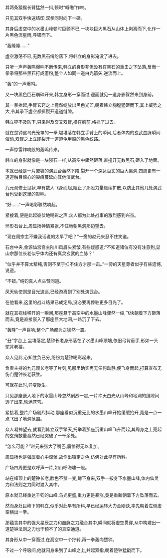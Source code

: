 
其两条猿猴长臂猛然一抖,顿时“噼啪”作响。

只见其双手快速结印,双拳同时向下一砸。

其身后虚空中的水墨山峰顿时巨颤不已,一块块巨大黑石从山体上剥离而下,化作一片黑色流星雨,呼啸而下。

“轰隆隆……”

虚空激荡不已,无数黑石纷纷落下,将韩立的身影淹没了进去。

只听一声声轰鸣爆响不断传来,韩立的身形非但没有在黑石的重击之下坠落,反而一拳拳将那些黑石打成齑粉,整个人如同一道白光箭矢,逆流而上。

“轰”的一声爆鸣。

又一块黑色巨石崩碎开来,韩立身形一穿而过,迎面就见一道身影骤然来到身前。

其一拳抬起,手臂玄窍之上竟然绽放出黑色光芒,朝着韩立胸膛猛砸而下,其上威势之大,令其拳下虚空都撕裂开道道缝隙。

韩立猝不及防下,只来得及交叉双臂,横在胸前,格挡了过去。

就在楚钟这乌光笼罩的一拳,堪堪落在韩立手臂上的瞬间,后者体内的玄武血脉瞬间催动,双臂之上立即裂开一道道龟甲般的黑色纹路。

一声惊雷炸响般的轰鸣传来。

韩立的身影就像是一块陨石一样,从高空中骤然砸落,直撞开无数黑石,砸入了地面。

本就已经是一片废墟的演武台轰然下陷,裂开一个深达百丈的巨大黑洞,四周更有一道道触目惊心的裂痕蔓延向其他演武台。

九元观修士见状,早有数人飞身而起,阻止了那股力量继续扩散,以防止其他几处演武台也受到这里的影响。

“好……”一声喝彩骤然响起。

紧接着,便是此起彼伏地喝彩之声,众人都为此处战事的激烈感到兴奋。

环形石台上,周显扬神情紧张,不住地朝黑洞那边望去。

“现在周宗主不嫌我话说的太早了吧？”一旁的赵元来忍不住笑道。

石台中央,金源仙宫宫主陆川风眉头紧皱,有些疑惑道:“不知道诸位有没有注意到,显山宗那位长老似乎体内还有真灵玄武的血脉？”

“似乎并不算太精纯,否则不至于扛不住方才那一击。”一旁的天星尊者似乎有些遗憾,说道。

“不错。”纯钧真人点头赞同道。

凤天仙使则是目光逡巡,已经游离到了别处演武台。

在他看来,这里的战斗结果已成定局,没必要再停驻更多目光了。

就在其视线移开的一瞬间,那座悬于高空中的水墨山峰骤然一缩,飞快朝着下方砸落而去,竟是直接嵌入了那座巨大地洞,一路沉了下去。

“轰隆”一声巨响,整个广场都为之猛然一震。

“丑”字台上,尘埃落定,楚钟长老身形落在了水墨山峰顶端,依旧弓背垂手,形如一头驼背老猿。

众人见此,心知胜负已分,纷纷为楚钟喝彩起来。

负责主持的九元观长老等了片刻,见那里确实再无任何动静,便飞身而起,打算宣布无伤门楚钟长老获胜。

可就在此时,异变陡生。

只见那座嵌入地下的水墨山峰忽然剧烈一震,一片冲天白光从山峰和地洞的缝隙间透了出来,映满苍穹。

紧接着,整片广场剧烈抖动,那座看似沉重无比的水墨山峰开始缓缓抬升,竟是一点一点飞出了地洞范围。

众人凝神望去,就看到韩立双手擎天,托举着那座沉重山峰飞升而起,其周身之上亮起的玄窍数量竟然已经突破了一千余处。

“怎么可能？”赵元来张大了嘴巴,震惊得无以复加。

周显扬也是强压着心中惊骇,故作出镇定之色,仿佛对此早有所料。

广场四周更是欢呼声一片,如山呼海啸一般。

站在峰顶上的楚钟长老,脸色不禁一变,蹲下身来,双手一按身下水墨山峰,体内仙灵力和法则之力同时渡入其中。

原本就已经重达千钧的山峰,乌光更盛,重力更是暴涨,竟是重新朝着下方坠落而去。

然而身处巨峰下的韩立,似乎对此早有所料,早已经运转大力金刚诀,率先朝着左侧虚空横出一拳。

那蕴含其中的强大星辰之力和血脉之力融合其中,瞬间就将虚空贯穿,从中构建出一道楚钟法则之力也干预不了的真空通道。

其身形从中一穿而过,在高空中一个拧转,再一拳轰向楚钟。

不过一个呼吸间,他就闪身来到了山峰之上,并起双指,朝着楚钟猛戳而下。